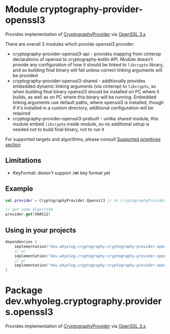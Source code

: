 # Module cryptography-provider-openssl3

Provides implementation of [CryptographyProvider][CryptographyProvider] via [OpenSSL 3.x][OpenSSL 3.x]

There are overall 3 modules which provide openssl3 provider:

* cryptography-provider-openssl3-api - provides mapping from cinterop declarations of openssl to cryptography-kotlin API.
  Module doesn't provide any configuration of how it should be linked to `libcrypto` library, and so building final binary will fail
  unless correct linking arguments will be provided
* cryptography-provider-openssl3-shared - additionally provides embedded dynamic linking arguments (via cinterop) to `libcrypto`,
  so when building final binary openssl3 should be installed on PC where it builds, as well as on PC where this binary will be running.
  Embedded linking arguments use default paths, where openssl3 is installed, though if it's installed in a custom directory,
  additional configuration will be required
* cryptography-provider-openssl3-prebuilt - unlike shared module, this module embed `libcrypto` inside module, so no additional setup is
  needed
  not to build final binary, not to run it

For supported targets and algorithms, please consult [Supported primitives section][Supported primitives section]

## Limitations

* KeyFormat: doesn't support `JWK` key format yet

## Example

```kotlin
val provider = CryptographyProvider.Openssl3 // or CryptographyProvider.Default

// get some algorithm
provider.get(SHA512)
```

## Using in your projects

```kotlin
dependencies {
    implementation("dev.whyoleg.cryptography:cryptography-provider-openssl3-api:0.1.0")
    // or
    implementation("dev.whyoleg.cryptography:cryptography-provider-openssl3-shared:0.1.0")
    // or
    implementation("dev.whyoleg.cryptography:cryptography-provider-openssl3-prebuilt:0.1.0")
}
```

[CryptographyProvider]: https://whyoleg.github.io/cryptography-kotlin/api/cryptography-core/dev.whyoleg.cryptography/-cryptography-provider/index.html

[OpenSSL 3.x]: https://www.openssl.org

[Supported primitives section]: https://whyoleg.github.io/cryptography-kotlin/providers#supported-primitives

# Package dev.whyoleg.cryptography.providers.openssl3

Provides implementation of [CryptographyProvider][CryptographyProvider] via [OpenSSL 3.x](https://www.openssl.org).

[CryptographyProvider]: https://whyoleg.github.io/cryptography-kotlin/api/cryptography-core/dev.whyoleg.cryptography/-cryptography-provider/index.html

[OpenSSL 3.x]: https://www.openssl.org

[Supported primitives section]: https://whyoleg.github.io/cryptography-kotlin/providers#supported-primitives
